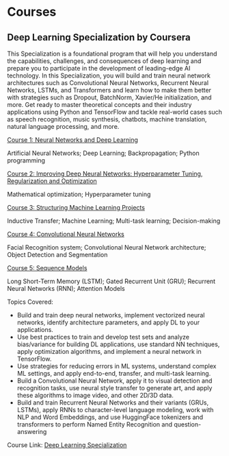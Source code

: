 # Courses 

## Deep Learning Specialization by Coursera
This Specialization is a foundational program that will help you understand the capabilities, challenges, and consequences of deep learning and prepare you to participate in the development of leading-edge AI technology. In this Specialization, you will build and train neural network architectures such as Convolutional Neural Networks, Recurrent Neural Networks, LSTMs, and Transformers and learn how to make them better with strategies such as Dropout, BatchNorm, Xavier/He initialization, and more. Get ready to master theoretical concepts and their industry applications using Python and TensorFlow and tackle real-world cases such as speech recognition, music synthesis, chatbots, machine translation, natural language processing, and more.

[Course 1: Neural Networks and Deep Learning]()

Artificial Neural Networks; Deep Learning; Backpropagation; Python programming

[Course 2: Improving Deep Neural Networks: Hyperparameter Tuning, Regularization and Optimization]()

Mathematical optimization; Hyperparameter tuning

[Course 3: Structuring Machine Learning Projects]()

Inductive Transfer; Machine Learning; Multi-task learning; Decision-making

[Course 4: Convolutional Neural Networks]()

Facial Recognition system; Convolutional Neural Network architecture; Object Detection and Segmentation

[Course 5: Sequence Models]()

Long Short-Term Memory (LSTM); Gated Recurrent Unit (GRU); Recurrent Neural Networks (RNN); Attention Models

Topics Covered:
*   Build and train deep neural networks, implement vectorized neural networks, identify architecture parameters, and apply DL to your applications.
*   Use best practices to train and develop test sets and analyze bias/variance for building DL applications, use standard NN techniques, apply optimization algorithms, and implement a neural network in TensorFlow.
*   Use strategies for reducing errors in ML systems, understand complex ML settings, and apply end-to-end, transfer, and multi-task learning.
*   Build a Convolutional Neural Network, apply it to visual detection and recognition tasks, use neural style transfer to generate art, and apply these algorithms to image video, and other 2D/3D data.
*   Build and train Recurrent Neural Networks and their variants (GRUs, LSTMs), apply RNNs to character-level language modeling, work with NLP and Word Embeddings, and use HuggingFace tokenizers and transformers to perform Named Entity Recognition and question-answering

Course Link: [Deep Learning Specialization](https://www.coursera.org/specializations/deep-learning)

